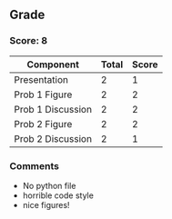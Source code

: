 ## Grade

### Score: 8

Component         | Total | Score
------------------|-------|------
Presentation      | 2     | 1
Prob 1 Figure     | 2     | 2
Prob 1 Discussion | 2     | 2
Prob 2 Figure     | 2     | 2
Prob 2 Discussion | 2     | 1

### Comments

* No python file
* horrible code style
* nice figures!






